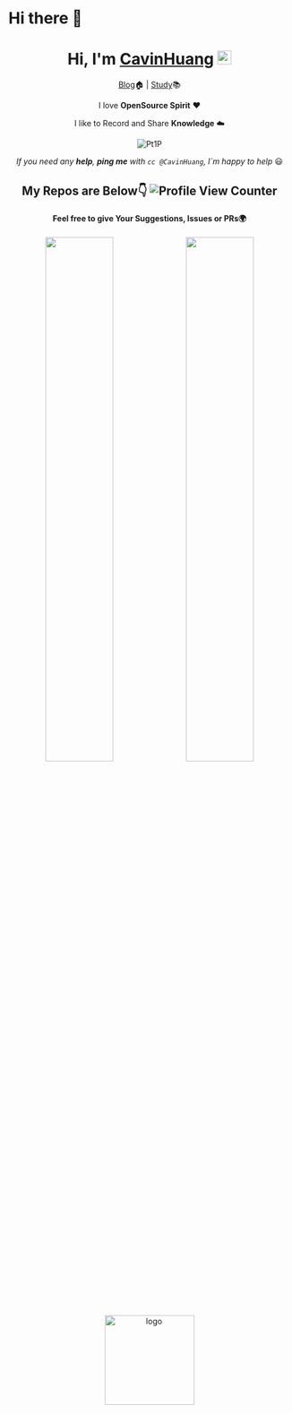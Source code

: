 # Hi there 👋

<!--
**CavinHuang/CavinHuang** is a ✨ _special_ ✨ repository because its `README.md` (this file) appears on your GitHub profile.

Here are some ideas to get you started:

- 🔭 I’m currently working on ...
- 🌱 I’m currently learning ...
- 👯 I’m looking to collaborate on ...
- 🤔 I’m looking for help with ...
- 💬 Ask me about ...
- 📫 How to reach me: ...
- 😄 Pronouns: ...
- ⚡ Fun fact: ...
-->


<div align="center">
  
<h1>Hi, I'm <a href="http://blog.zukmb.cn">CavinHuang</a> <img src="https://media.giphy.com/media/hvRJCLFzcasrR4ia7z/giphy.gif" width="25px"> </h1>
  
[Blog](http://blog.zukmb.cn)🏠  | [Study](https://github.com/CavinHuang/note)📚

I love **OpenSource Spirit** ❤️

I like to Record and Share **Knowledge** ☁️
  
![Pt1P](https://github.com/abhisheknaiidu/abhisheknaiidu/blob/master/code.gif?raw=true)

*If you need any **help**, **ping me** with `cc @CavinHuang`, I`m happy to help* 😃


## My Repos are Below👇 ![Profile View Counter](https://komarev.com/ghpvc/?username=CavinHuang)

#### Feel free to give Your Suggestions, Issues or PRs🌍
  
<p align="center">
  <img width="49%" src="https://github-readme-stats.vercel.app/api?username=CavinHuang&show_icons=true&theme=tokyonight" />
  <img width="49%" src="https://github-readme-streak-stats.herokuapp.com/?user=CavinHuang&theme=tokyonight" />
</p>

<img src="https://github-profile-trophy.vercel.app/?username=CavinHuang&theme=flat&column=7&margin-w=10" alt="logo" height="160" align="center" />
  
  
</div>
